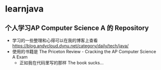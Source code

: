 # learnjava
## 个人学习AP Computer Science A 的 Repository
- 学习的一些整理和心得可以在我的博客上查看 https://blog.andycloud.dynu.net/category/daily/tech/java/
- 使用的书籍是 The Priceton Review - Cracking the AP Computer Science A Exam
  - 正如我在代码里写的那样 The book sucks...
